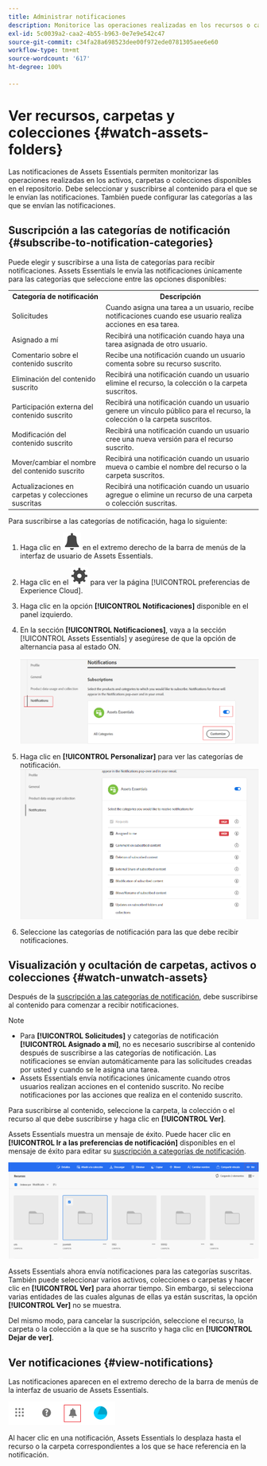 ```yaml
---
title: Administrar notificaciones
description: Monitorice las operaciones realizadas en los recursos o carpetas disponibles en el repositorio mediante las notificaciones de Assets Essentials.
exl-id: 5c0039a2-caa2-4b55-b963-0e7e9e542c47
source-git-commit: c34fa28a698523dee00f972ede0781305aee6e60
workflow-type: tm+mt
source-wordcount: '617'
ht-degree: 100%

---
```


# Ver recursos, carpetas y colecciones {#watch-assets-folders}

Las notificaciones de Assets Essentials permiten monitorizar las operaciones realizadas en los activos, carpetas o colecciones disponibles en el repositorio. Debe seleccionar y suscribirse al contenido para el que se le envían las notificaciones. También puede configurar las categorías a las que se envían las notificaciones.

## Suscripción a las categorías de notificación {#subscribe-to-notification-categories}

Puede elegir y suscribirse a una lista de categorías para recibir notificaciones. Assets Essentials le envía las notificaciones únicamente para las categorías que seleccione entre las opciones disponibles:

<table>
    <tbody>
     <tr>
      <th><strong>Categoría de notificación</strong></th>
      <th><strong>Descripción</strong></th>
     </tr>
     <tr>
      <td>Solicitudes</td>
      <td>Cuando asigna una tarea a un usuario, recibe notificaciones cuando ese usuario realiza acciones en esa tarea.</td>
     </tr>
     <tr>
      <td>Asignado a mí</td>
      <td>Recibirá una notificación cuando haya una tarea asignada de otro usuario.</td>
     </tr>
     <tr>
      <td>Comentario sobre el contenido suscrito</td>
      <td>Recibe una notificación cuando un usuario comenta sobre su recurso suscrito.</td>
     </tr>
     <tr>
      <td>Eliminación del contenido suscrito</td>
      <td>Recibirá una notificación cuando un usuario elimine el recurso, la colección o la carpeta suscritos.</td>
     </tr>
     <tr>
      <td>Participación externa del contenido suscrito</td>
      <td>Recibirá una notificación cuando un usuario genere un vínculo público para el recurso, la colección o la carpeta suscritos.</td>
     </tr>
     <tr>
      <td>Modificación del contenido suscrito</td>
      <td>Recibirá una notificación cuando un usuario cree una nueva versión para el recurso suscrito.</td>
     </tr>
     <tr>
      <td>Mover/cambiar el nombre del contenido suscrito</td>
      <td>Recibirá una notificación cuando un usuario mueva o cambie el nombre del recurso o la carpeta suscritos.</td>
     </tr>
     <tr>
      <td>Actualizaciones en carpetas y colecciones suscritas</td>
      <td>Recibirá una notificación cuando un usuario agregue o elimine un recurso de una carpeta o colección suscritas.</td>
     </tr>    
    </tbody>
   </table>

Para suscribirse a las categorías de notificación, haga lo siguiente:

1. Haga clic en ![icono de campana](assets/bell-icon.svg) en el extremo derecho de la barra de menús de la interfaz de usuario de Assets Essentials.

1. Haga clic en el ![icono de configuración](assets/settings-icon.svg) para ver la página [!UICONTROL preferencias de Experience Cloud].

1. Haga clic en la opción **[!UICONTROL Notificaciones]** disponible en el panel izquierdo.

1. En la sección **[!UICONTROL Notificaciones]**, vaya a la sección [!UICONTROL Assets Essentials] y asegúrese de que la opción de alternancia pasa al estado ON.

   ![Notificaciones en Assets Essentials](assets/enable-notifications.png)

1. Haga clic en **[!UICONTROL Personalizar]** para ver las categorías de notificación.
   ![Notificaciones en Assets Essentials](assets/enable-notification-categories.png)

1. Seleccione las categorías de notificación para las que debe recibir notificaciones.

## Visualización y ocultación de carpetas, activos o colecciones {#watch-unwatch-assets}

Después de la [suscripción a las categorías de notificación](#subscribe-to-notification-categories), debe suscribirse al contenido para comenzar a recibir notificaciones.

>[!NOTE]
>
>* Para **[!UICONTROL Solicitudes]** y categorías de notificación **[!UICONTROL Asignado a mí]**, no es necesario suscribirse al contenido después de suscribirse a las categorías de notificación. Las notificaciones se envían automáticamente para las solicitudes creadas por usted y cuando se le asigna una tarea.
>* Assets Essentials envía notificaciones únicamente cuando otros usuarios realizan acciones en el contenido suscrito. No recibe notificaciones por las acciones que realiza en el contenido suscrito.

Para suscribirse al contenido, seleccione la carpeta, la colección o el recurso al que debe suscribirse y haga clic en **[!UICONTROL Ver]**.

Assets Essentials muestra un mensaje de éxito. Puede hacer clic en **[!UICONTROL Ir a las preferencias de notificación]** disponibles en el mensaje de éxito para editar su [suscripción a categorías de notificación](#subscribe-to-notification-categories).

![Notificaciones en Assets Essentials](assets/watch-assets.png)

Assets Essentials ahora envía notificaciones para las categorías suscritas. También puede seleccionar varios activos, colecciones o carpetas y hacer clic en **[!UICONTROL Ver]** para ahorrar tiempo. Sin embargo, si selecciona varias entidades de las cuales algunas de ellas ya están suscritas, la opción **[!UICONTROL Ver]** no se muestra.

Del mismo modo, para cancelar la suscripción, seleccione el recurso, la carpeta o la colección a la que se ha suscrito y haga clic en **[!UICONTROL Dejar de ver]**.

## Ver notificaciones {#view-notifications}

Las notificaciones aparecen en el extremo derecho de la barra de menús de la interfaz de usuario de Assets Essentials.

![Notificaciones en Assets Essentials](assets/notifications-assets-essentials.png)

Al hacer clic en una notificación, Assets Essentials lo desplaza hasta el recurso o la carpeta correspondientes a los que se hace referencia en la notificación.

